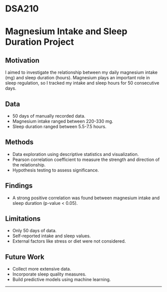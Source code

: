 # DSA210


# Magnesium Intake and Sleep Duration Project

## Motivation
I aimed to investigate the relationship between my daily magnesium intake (mg) and sleep duration (hours). Magnesium plays an important role in sleep regulation, so I tracked my intake and sleep hours for 50 consecutive days.

## Data
- 50 days of manually recorded data.
- Magnesium intake ranged between 220-330 mg.
- Sleep duration ranged between 5.5-7.5 hours.

## Methods
- Data exploration using descriptive statistics and visualization.
- Pearson correlation coefficient to measure the strength and direction of the relationship.
- Hypothesis testing to assess significance.

## Findings
- A strong positive correlation was found between magnesium intake and sleep duration (p-value < 0.05).

## Limitations
- Only 50 days of data.
- Self-reported intake and sleep values.
- External factors like stress or diet were not considered.

## Future Work
- Collect more extensive data.
- Incorporate sleep quality measures.
- Build predictive models using machine learning.

---

